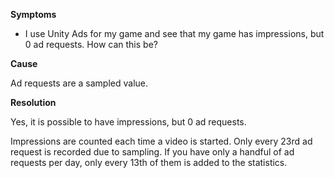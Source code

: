 
        

**Symptoms** 

*   I use Unity Ads for my game and see that my game has impressions, but 0 ad requests. How can this be?

**Cause** 

Ad requests are a sampled value.

**Resolution** 

Yes, it is possible to have impressions, but 0 ad requests. 

Impressions are counted each time a video is started. Only every 23rd ad request is recorded due to sampling. If you have only a handful of ad requests per day, only every 13th of them is added to the statistics.

      